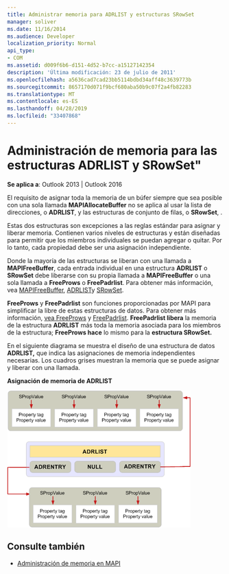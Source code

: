 ```yaml
---
title: Administrar memoria para ADRLIST y estructuras SRowSet
manager: soliver
ms.date: 11/16/2014
ms.audience: Developer
localization_priority: Normal
api_type:
- COM
ms.assetid: d009f6b6-d151-4d52-b7cc-a15127142354
description: 'Última modificación: 23 de julio de 2011'
ms.openlocfilehash: a5636cad7cad23bb5114bdbd34aff48c3639773b
ms.sourcegitcommit: 8657170d071f9bcf680aba50b9c07f2a4fb82283
ms.translationtype: MT
ms.contentlocale: es-ES
ms.lasthandoff: 04/28/2019
ms.locfileid: "33407868"
---
```

# <a name="managing-memory-for-adrlist-and-srowset-structures"></a>Administración de memoria para las estructuras ADRLIST y SRowSet"

**Se aplica a**: Outlook 2013 | Outlook 2016 
  
El requisito de asignar toda la memoria de un búfer siempre que sea posible con una sola llamada **MAPIAllocateBuffer** no se aplica al usar la lista de direcciones, o **ADRLIST**, y las estructuras de conjunto de filas, o **SRowSet**, . 
  
Estas dos estructuras son excepciones a las reglas estándar para asignar y liberar memoria. Contienen varios niveles de estructuras y están diseñadas para permitir que los miembros individuales se puedan agregar o quitar. Por lo tanto, cada propiedad debe ser una asignación independiente. 

Donde la mayoría de las estructuras se liberan con una llamada a **MAPIFreeBuffer**, cada entrada individual en una estructura **ADRLIST** o **SRowSet** debe liberarse con su propia llamada a **MAPIFreeBuffer** o una sola llamada a **FreeProws** o **FreePadrlist**. Para obtener más información, vea [MAPIFreeBuffer](mapifreebuffer.md), [ADRLIST](adrlist.md)y [SRowSet](srowset.md). 

**FreeProws** y **FreePadrlist** son funciones proporcionadas por MAPI para simplificar la libre de estas estructuras de datos. Para obtener más información, [vea FreeProws](freeprows.md) y [FreePadrlist](freepadrlist.md). **FreePadrlist libera** la memoria de la estructura **ADRLIST** más toda la memoria asociada para los miembros de la estructura; **FreeProws hace** lo mismo para la **estructura SRowSet.** 
  
En el siguiente diagrama se muestra el diseño de una estructura de datos **ADRLIST,** que indica las asignaciones de memoria independientes necesarias. Los cuadros grises muestran la memoria que se puede asignar y liberar con una llamada. 
  
**Asignación de memoria de ADRLIST**
  
![Asignación de memoria ADRLIST](media/amapi_52.gif "a la asignación de memoria ADRLIST")
  
## <a name="see-also"></a>Consulte también

- [Administración de memoria en MAPI](managing-memory-in-mapi.md)

